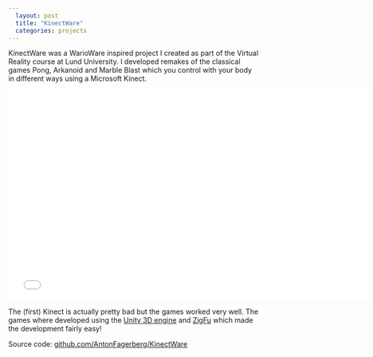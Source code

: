 ```yaml
---
  layout: post
  title: "KinectWare"
  categories: projects
---
```


KinectWare was a WarioWare inspired project I created as part of the Virtual Reality course at Lund University. I developed remakes of the classical games Pong, Arkanoid and Marble Blast which you control with your body in different ways using a Microsoft Kinect.

<iframe src="//player.vimeo.com/video/104841932?title=0&amp;portrait=0&amp;color=c9ff23" width="750" height="422" frameborder="0" webkitallowfullscreen mozallowfullscreen allowfullscreen></iframe>

The (first) Kinect is actually pretty bad but the games worked very well. The games where developed using the [Unity 3D engine](http://unity3d.com/) and [ZigFu](http://zigfu.com/) which made the development fairly easy!

Source code: [github.com/AntonFagerberg/KinectWare](https://github.com/AntonFagerberg/KinectWare)

